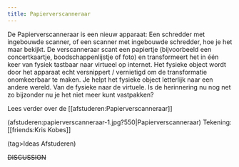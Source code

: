 ```yaml
---
title: Papierverscanneraar
---
```

De Papierverscanneraar is een nieuw apparaat: Een schredder met ingebouwde scanner, of een scanner met ingebouwde schredder, hoe je het maar bekijkt. De verscanneraar scant een papiertje (bijvoorbeeld een concertkaartje, boodschappenlijstje of foto) en transformeert het in één keer van fysiek tastbaar naar virtueel op internet. Het fysieke object wordt door het apparaat echt versnippert / vernietigd om de transformatie onomkeerbaar te maken. Je helpt het fysieke object letterlijk naar een andere wereld. Van de fysieke naar de virtuele. Is de herinnering nu nog net zo bijzonder nu je het niet meer kunt vastpakken?
 
Lees verder over de [[afstuderen:Papierverscanneraar]]

(afstuderen:papierverscanneraar-1.jpg?550|Papierverscanneraar)
Tekening: [[friends:Kris Kobes]]

(tag>Ideas Afstuderen)

~~DISCUSSION~~
